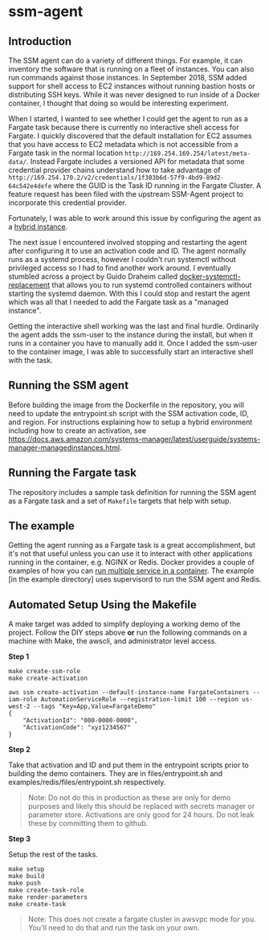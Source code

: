 # ssm-agent
## Introduction
The SSM agent can do a variety of different things.  For example, it can inventory the software that is running on a fleet of instances. You can also run commands against those instances.  In September 2018, SSM added support for shell access to EC2 instances without running bastion hosts or distributing SSH keys.  While it was never designed to run inside of a Docker container, I thought that doing so would be interesting experiment.  

When I started, I wanted to see whether I could get the agent to run as a Fargate task because there is currently no interactive shell access for Fargate.  I quickly discovered that the default installation for EC2 assumes that you have access to EC2 metadata which is not accessible from a Fargate task in the normal location `http://169.254.169.254/latest/meta-data/`.  Instead Fargate includes a versioned API for metadata that some credential provider chains understand how to take advantage of `http://169.254.170.2/v2/credentials/1f303b6d-57f9-4bd9-89d2-64c542e4defe` where the GUID is the Task ID running in the Fargate Cluster.  A feature request has been filed with the upstream SSM-Agent project to incorporate this credential provider.

Fortunately, I was able to work around this issue by configuring the agent as a [hybrid instance](https://docs.aws.amazon.com/systems-manager/latest/userguide/systems-manager-managedinstances.html).

The next issue I encountered involved stopping and restarting the agent after configuring it to use an activation code and ID.  The agent normally runs as a systemd process, however I couldn't run systemctl without privileged access so I had to find another work around.  I eventually stumbled across a project by Guido Draheim called [docker-systemctl-replacement](https://github.com/gdraheim/docker-systemctl-replacement) that allows you to run systemd controlled containers without starting the systemd daemon.  With this I could stop and restart the agent which was all that I needed to add the Fargate task as a "managed instance".

Getting the interactive shell working was the last and final hurdle. Ordinarily the agent adds the ssm-user to the instance during the install, but when it runs in a container you have to manually add it.  Once I added the ssm-user to the container image, I was able to successfully start an interactive shell with the task. 

## Running the SSM agent
Before building the image from the Dockerfile in the repository, you will need to update the entrypoint.sh script with the SSM activation code, ID, and region.  For instructions explaining how to setup a hybrid environment including how to create an activation, see https://docs.aws.amazon.com/systems-manager/latest/userguide/systems-manager-managedinstances.html.

## Running the Fargate task
The repository includes a sample task definition for running the SSM agent as a Fargate task and a set of `Makefile` targets that help with setup.

## The example
Getting the agent running as a Fargate task is a great accomplishment, but it's not that useful unless you can use it to interact with other applications running in the container, e.g. NGINX or Redis.  Docker provides a couple of examples of how you can [run multiple service in a container](https://docs.docker.com/config/containers/multi-service_container/). The example [in the example directory] uses supervisord to run the SSM agent and Redis.  

## Automated Setup Using the Makefile
A make target was added to simplify deploying a working demo of the project.  Follow the DIY steps above **or** run the following commands on a machine with Make, the awscli, and administrator level access.

**Step 1**
```
make create-ssm-role
make create-activation

aws ssm create-activation --default-instance-name FargateContainers --iam-role AutomationServiceRole --registration-limit 100 --region us-west-2 --tags "Key=App,Value=FargateDemo"
{
    "ActivationId": "000-0000-0000",
    "ActivationCode": "xyz1234567"
}
```

**Step 2**

Take that activation and ID and put them in the entrypoint scripts prior to building the demo containers.
They are in files/entrypoint.sh and examples/redis/files/entrypoint.sh respectively.  

> Note: Do not do this in production as these are only for demo purposes and likely this should be replaced with secrets manager or parameter store.  Activations are only good for 24 hours.  Do not leak these by committing them to github.

**Step 3**

Setup the rest of the tasks.

```
make setup
make build
make push
make create-task-role
make render-parameters
make create-task
```

> Note: This does not create a fargate cluster in awsvpc mode for you.  You'll need to do that and run the task on your own.